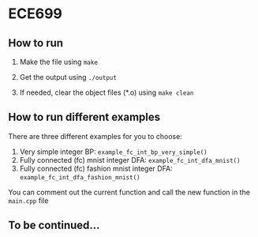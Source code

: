 # ECE699

## How to run

1. Make the file using `make`

2. Get the output using `./output`

3. If needed, clear the object files (*.o) using `make clean`

## How to run different examples

There are three different examples for you to choose:
1. Very simple integer BP: `example_fc_int_bp_very_simple()`
2. Fully connected (fc) mnist integer DFA: `example_fc_int_dfa_mnist()`
3. Fully connected (fc) fashion mnist integer DFA: `example_fc_int_dfa_fashion_mnist()`

You can comment out the current function and call the new function in the `main.cpp` file

## To be continued...